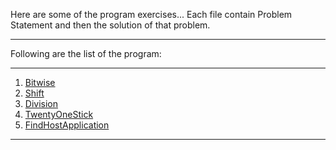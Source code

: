 Here are some of the program exercises...
Each file contain Problem Statement and then the solution of that problem.
************************************************************************************
Following are the list of the program:
********************************************
1. [Bitwise](Bitwise.java)
2. [Shift](Shift.java)
3. [Division](Division.java)
4. [TwentyOneStick](TwentyOneStick.java)
5. [FindHostApplication](FindHostApplication.java)
********************************************

